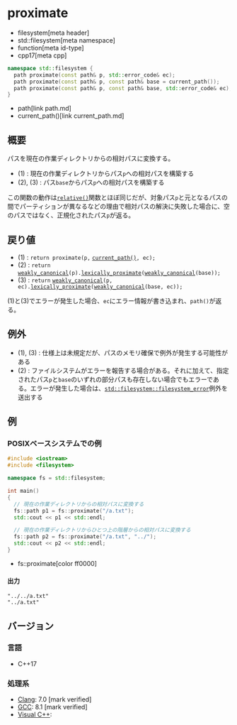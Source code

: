 # proximate
* filesystem[meta header]
* std::filesystem[meta namespace]
* function[meta id-type]
* cpp17[meta cpp]

```cpp
namespace std::filesystem {
  path proximate(const path& p, std::error_code& ec);                   // (1)
  path proximate(const path& p, const path& base = current_path());     // (2)
  path proximate(const path& p, const path& base, std::error_code& ec); // (3)
}
```
* path[link path.md]
* current_path()[link current_path.md]

## 概要
パスを現在の作業ディレクトリからの相対パスに変換する。

- (1) : 現在の作業ディレクトリからパス`p`への相対パスを構築する
- (2), (3) : パス`base`からパス`p`への相対パスを構築する

この関数の動作は[`relative()`](relative.md)関数とほぼ同じだが、対象パス`p`と元となるパスの間でパーティションが異なるなどの理由で相対パスの解決に失敗した場合に、空のパスではなく、正規化されたパス`p`が返る。

## 戻り値
- (1) : `return proximate(p,` [`current_path()`](current_path.md)`, ec);`
- (2) : `return` [`weakly_canonical`](weakly_canonical.md)`(p).`[`lexically_proximate`](path/lexically_proximate.md)`(`[`weakly_canonical`](weakly_canonical.md)`(base));`
- (3) : `return` [`weakly_canonical`](weakly_canonical.md)`(p, ec).`[`lexically_proximate`](path/lexically_proximate.md)`(`[`weakly_canonical`](weakly_canonical.md)`(base, ec));`

(1)と(3)でエラーが発生した場合、`ec`にエラー情報が書き込まれ、`path()`が返る。


## 例外
- (1), (3) : 仕様上は未規定だが、パスのメモリ確保で例外が発生する可能性がある
- (2) : ファイルシステムがエラーを報告する場合がある。それに加えて、指定されたパス`p`と`base`のいずれの部分パスも存在しない場合でもエラーである。エラーが発生した場合は、[`std::filesystem::filesystem_error`](filesystem_error.md)例外を送出する


## 例
### POSIXベースシステムでの例
```cpp example
#include <iostream>
#include <filesystem>

namespace fs = std::filesystem;

int main()
{
  // 現在の作業ディレクトリからの相対パスに変換する
  fs::path p1 = fs::proximate("/a.txt");
  std::cout << p1 << std::endl;

  // 現在の作業ディレクトリからひとつ上の階層からの相対パスに変換する
  fs::path p2 = fs::proximate("/a.txt", "../");
  std::cout << p2 << std::endl;
}
```
* fs::proximate[color ff0000]

#### 出力
```
"../../a.txt"
"../a.txt"
```

## バージョン
### 言語
- C++17

### 処理系
- [Clang](/implementation.md#clang): 7.0 [mark verified]
- [GCC](/implementation.md#gcc): 8.1 [mark verified]
- [Visual C++](/implementation.md#visual_cpp):
